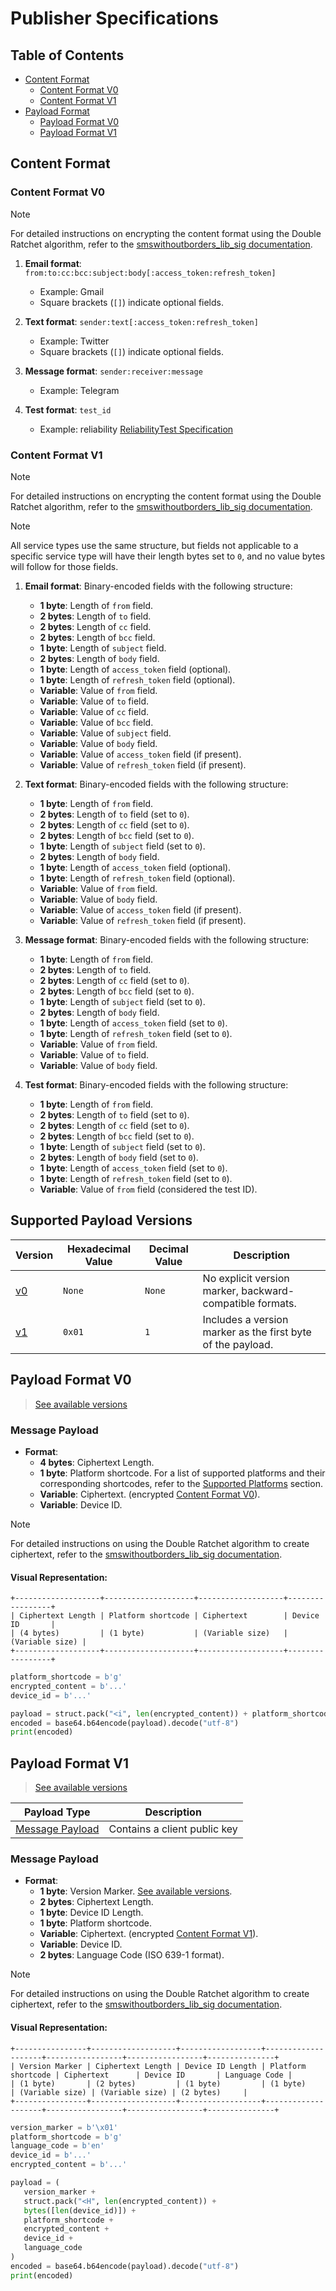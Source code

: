 # Publisher Specifications

## Table of Contents

- [Content Format](#content-format)
  - [Content Format V0](#content-format-v0)
  - [Content Format V1](#content-format-v1)
- [Payload Format](#supported-payload-versions)
  - [Payload Format V0](#payload-format-v0)
  - [Payload Format V1](#payload-format-v1)

## Content Format

### Content Format V0

> [!NOTE]
>
> For detailed instructions on encrypting the content format using the Double Ratchet algorithm, refer to the [smswithoutborders_lib_sig documentation](https://github.com/smswithoutborders/lib_signal_double_ratchet_python?tab=readme-ov-file#double-ratchet-implementations).

1. **Email format**: `from:to:cc:bcc:subject:body[:access_token:refresh_token]`

   - Example: Gmail
   - Square brackets (`[]`) indicate optional fields.

2. **Text format**: `sender:text[:access_token:refresh_token]`

   - Example: Twitter
   - Square brackets (`[]`) indicate optional fields.

3. **Message format**: `sender:receiver:message`

   - Example: Telegram

4. **Test format**: `test_id`

   - Example: reliability
     [ReliabilityTest Specification](/docs/reliability_test.md)

### Content Format V1

> [!NOTE]
>
> For detailed instructions on encrypting the content format using the Double Ratchet algorithm, refer to the [smswithoutborders_lib_sig documentation](https://github.com/smswithoutborders/lib_signal_double_ratchet_python?tab=readme-ov-file#double-ratchet-implementations).

> [!NOTE]
>
> All service types use the same structure, but fields not applicable to a specific service type will have their length bytes set to `0`, and no value bytes will follow for those fields.

1. **Email format**: Binary-encoded fields with the following structure:

   - **1 byte**: Length of `from` field.
   - **2 bytes**: Length of `to` field.
   - **2 bytes**: Length of `cc` field.
   - **2 bytes**: Length of `bcc` field.
   - **1 byte**: Length of `subject` field.
   - **2 bytes**: Length of `body` field.
   - **1 byte**: Length of `access_token` field (optional).
   - **1 byte**: Length of `refresh_token` field (optional).
   - **Variable**: Value of `from` field.
   - **Variable**: Value of `to` field.
   - **Variable**: Value of `cc` field.
   - **Variable**: Value of `bcc` field.
   - **Variable**: Value of `subject` field.
   - **Variable**: Value of `body` field.
   - **Variable**: Value of `access_token` field (if present).
   - **Variable**: Value of `refresh_token` field (if present).

2. **Text format**: Binary-encoded fields with the following structure:

   - **1 byte**: Length of `from` field.
   - **2 bytes**: Length of `to` field (set to `0`).
   - **2 bytes**: Length of `cc` field (set to `0`).
   - **2 bytes**: Length of `bcc` field (set to `0`).
   - **1 byte**: Length of `subject` field (set to `0`).
   - **2 bytes**: Length of `body` field.
   - **1 byte**: Length of `access_token` field (optional).
   - **1 byte**: Length of `refresh_token` field (optional).
   - **Variable**: Value of `from` field.
   - **Variable**: Value of `body` field.
   - **Variable**: Value of `access_token` field (if present).
   - **Variable**: Value of `refresh_token` field (if present).

3. **Message format**: Binary-encoded fields with the following structure:

   - **1 byte**: Length of `from` field.
   - **2 bytes**: Length of `to` field.
   - **2 bytes**: Length of `cc` field (set to `0`).
   - **2 bytes**: Length of `bcc` field (set to `0`).
   - **1 byte**: Length of `subject` field (set to `0`).
   - **2 bytes**: Length of `body` field.
   - **1 byte**: Length of `access_token` field (set to `0`).
   - **1 byte**: Length of `refresh_token` field (set to `0`).
   - **Variable**: Value of `from` field.
   - **Variable**: Value of `to` field.
   - **Variable**: Value of `body` field.

4. **Test format**: Binary-encoded fields with the following structure:

   - **1 byte**: Length of `from` field.
   - **2 bytes**: Length of `to` field (set to `0`).
   - **2 bytes**: Length of `cc` field (set to `0`).
   - **2 bytes**: Length of `bcc` field (set to `0`).
   - **1 byte**: Length of `subject` field (set to `0`).
   - **2 bytes**: Length of `body` field (set to `0`).
   - **1 byte**: Length of `access_token` field (set to `0`).
   - **1 byte**: Length of `refresh_token` field (set to `0`).
   - **Variable**: Value of `from` field (considered the test ID).

## Supported Payload Versions

| **Version**              | **Hexadecimal Value** | **Decimal Value** | **Description**                                             |
| ------------------------ | --------------------- | ----------------- | ----------------------------------------------------------- |
| [v0](#payload-format-v0) | `None`                | `None`            | No explicit version marker, backward-compatible formats.    |
| [v1](#payload-format-v1) | `0x01`                | `1`               | Includes a version marker as the first byte of the payload. |

## Payload Format V0

> [See available versions](#supported-payload-versions)

### Message Payload

- **Format**:
  - **4 bytes**: Ciphertext Length.
  - **1 byte**: Platform shortcode. For a list of supported platforms and their corresponding shortcodes, refer to the [Supported Platforms](/docs/grpc.md#supported-platforms) section.
  - **Variable**: Ciphertext. (encrypted [Content Format V0](#content-format-v0)).
  - **Variable**: Device ID.

> [!NOTE]
>
> For detailed instructions on using the Double Ratchet algorithm to create ciphertext, refer to the [smswithoutborders_lib_sig documentation](https://github.com/smswithoutborders/lib_signal_double_ratchet_python?tab=readme-ov-file#double-ratchet-implementations).

#### Visual Representation:

```plaintext
+-------------------+--------------------+-------------------+-----------------+
| Ciphertext Length | Platform shortcode | Ciphertext        | Device ID       |
| (4 bytes)         | (1 byte)           | (Variable size)   | (Variable size) |
+-------------------+--------------------+-------------------+-----------------+
```

```python
platform_shortcode = b'g'
encrypted_content = b'...'
device_id = b'...'

payload = struct.pack("<i", len(encrypted_content)) + platform_shortcode + encrypted_content + device_id
encoded = base64.b64encode(payload).decode("utf-8")
print(encoded)
```

## Payload Format V1

> [See available versions](#supported-payload-versions)

| **Payload Type**                    | **Description**              |
| ----------------------------------- | ---------------------------- |
| [Message Payload](#message-payload) | Contains a client public key |

### Message Payload

- **Format**:
  - **1 byte**: Version Marker. [See available versions](#supported-payload-versions).
  - **2 bytes**: Ciphertext Length.
  - **1 byte**: Device ID Length.
  - **1 byte**: Platform shortcode.
  - **Variable**: Ciphertext. (encrypted [Content Format V1](#content-format-v1)).
  - **Variable**: Device ID.
  - **2 bytes**: Language Code (ISO 639-1 format).

> [!NOTE]
>
> For detailed instructions on using the Double Ratchet algorithm to create ciphertext, refer to the [smswithoutborders_lib_sig documentation](https://github.com/smswithoutborders/lib_signal_double_ratchet_python?tab=readme-ov-file#double-ratchet-implementations).

#### Visual Representation:

```plaintext
+----------------+-------------------+------------------+--------------------+-----------------+-----------------+---------------+
| Version Marker | Ciphertext Length | Device ID Length | Platform shortcode | Ciphertext      | Device ID       | Language Code |
| (1 byte)       | (2 bytes)         | (1 byte)         | (1 byte)           | (Variable size) | (Variable size) | (2 bytes)     |
+----------------+-------------------+------------------+--------------------+-----------------+-----------------+---------------+
```

```python
version_marker = b'\x01'
platform_shortcode = b'g'
language_code = b'en'
device_id = b'...'
encrypted_content = b'...'

payload = (
   version_marker +
   struct.pack("<H", len(encrypted_content)) +
   bytes([len(device_id)]) +
   platform_shortcode +
   encrypted_content +
   device_id +
   language_code
)
encoded = base64.b64encode(payload).decode("utf-8")
print(encoded)
```
